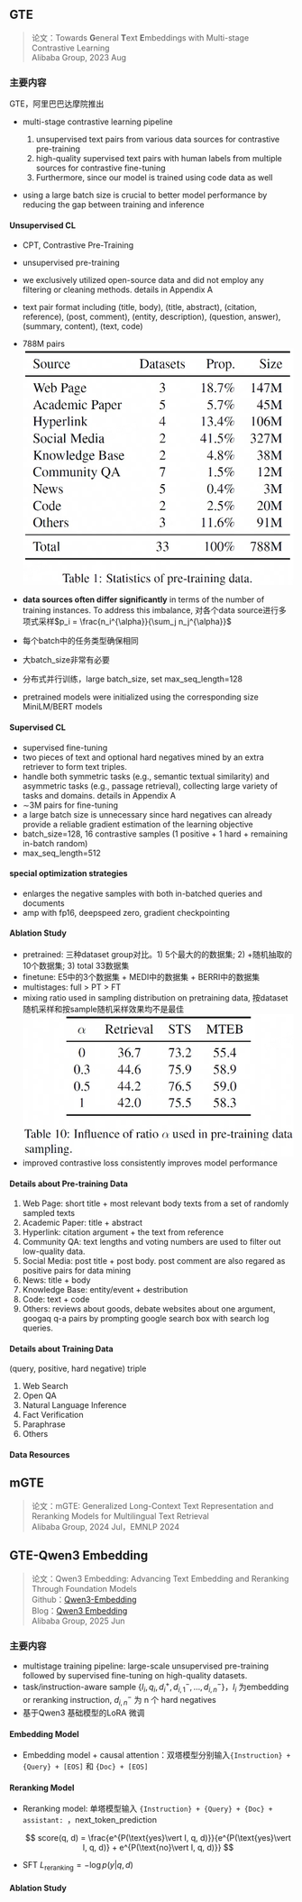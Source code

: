 ## GTE
> 论文：Towards **G**eneral **T**ext **E**mbeddings with Multi-stage Contrastive Learning  
> Alibaba Group, 2023 Aug

### 主要内容
GTE，阿里巴巴达摩院推出

- multi-stage contrastive learning pipeline  
    1. unsupervised text pairs from various data sources for contrastive pre-training
    2. high-quality supervised text pairs with human labels from multiple sources for contrastive fine-tuning
    3. Furthermore, since our model is trained using code data as well

- using a large batch size is crucial to better model performance by reducing the gap between training and inference
#### Unsupervised CL
- CPT, Contrastive Pre-Training
- unsupervised pre-training
- we exclusively utilized open-source data and did not employ any filtering or cleaning
methods. details in Appendix A
- text pair format including (title, body), (title, abstract), (citation, reference), (post, comment), (entity, description), (question, answer), (summary, content), (text, code)
- 788M pairs
![alt text](image-3.png)

- **data sources often differ significantly** in terms of the number of training instances. To address this imbalance, 对各个data source进行多项式采样$p_i = \frac{n_i^{\alpha}}{\sum_j n_j^{\alpha}}$
- 每个batch中的任务类型确保相同
- 大batch_size非常有必要
- 分布式并行训练，large batch_size, set max_seq_length=128
- pretrained models were initialized using the corresponding size MiniLM/BERT models
#### Supervised CL
- supervised fine-tuning
- two pieces of text and optional hard negatives mined by an extra retriever to form text triples.
- handle both symmetric tasks (e.g., semantic textual similarity) and asymmetric tasks (e.g., passage retrieval), collecting large variety of tasks and domains. details in Appendix A
- ∼3M pairs for fine-tuning
- a large batch size is unnecessary since hard negatives can already provide a reliable gradient estimation of the learning objective
- batch_size=128, 16 contrastive samples (1 positive + 1 hard + remaining in-batch random)
- max_seq_length=512

#### special optimization strategies
- enlarges the negative samples with both in-batched queries and documents
- amp with fp16, deepspeed zero, gradient checkpointing

#### Ablation Study
- pretrained: 三种dataset group对比。1) 5个最大的的数据集; 2) +随机抽取的10个数据集; 3) total 33数据集
- finetune: E5中的3个数据集 + MEDI中的数据集 + BERRI中的数据集
- multistages: full > PT > FT
- mixing ratio used in sampling distribution on pretraining data, 按dataset随机采样和按sample随机采样效果均不是最佳
    ![alt text](image-4.png)
- improved contrastive loss consistently improves model performance

#### Details about Pre-training Data
1. Web Page: short title + most relevant body texts from a set of randomly sampled texts
2. Academic Paper: title  + abstract
3. Hyperlink: citation argument + the text from reference
4. Community QA: text lengths and voting numbers are used to filter out low-quality data.
5. Social Media: post title + post body. post comment are also regared as positive pairs for data mining
6. News: title + body
7. Knowledge Base: entity/event + destribution
8. Code: text + code
9. Others: reviews about goods, debate websites about one argument, googaq q-a pairs by prompting google search box with search log queries.
#### Details about Training Data
(query, positive, hard negative) triple

1. Web Search
2. Open QA
3. Natural Language Inference
4. Fact Verification
5. Paraphrase
6. Others
#### Data Resources


## mGTE
> 论文：mGTE: Generalized Long-Context Text Representation and Reranking Models for Multilingual Text Retrieval  
> Alibaba Group, 2024 Jul，EMNLP 2024


## GTE-Qwen3 Embedding
> 论文：Qwen3 Embedding: Advancing Text Embedding and Reranking Through Foundation Models  
> Github：[Qwen3-Embedding](https://github.com/QwenLM/Qwen3-Embedding)  
> Blog：[Qwen3 Embedding](https://qwenlm.github.io/blog/qwen3-embedding/)  
> Alibaba Group, 2025 Jun

### 主要内容
- multistage training pipeline: large-scale unsupervised pre-training followed by supervised fine-tuning on high-quality datasets.
- task/instruction-aware sample $\{I_i, q_i, d_i^{+}, d_{i, 1}^{-}, \dots, d_{i, n}^{-}\}$，$I_i$ 为embedding or reranking instruction, $d_{i, n}^{-}$ 为 n 个 hard negatives
- 基于Qwen3 基础模型的LoRA 微调



#### Embedding Model
- Embedding model + causal attention：双塔模型分别输入`{Instruction} + {Query} + [EOS]` 和 `{Doc} + [EOS]`
#### Reranking Model
- Reranking model: 单塔模型输入 `{Instruction} + {Query} + {Doc} + assistant: `，next_token_prediction

    $$
    score(q, d)  = \frac{e^{P(\text{yes}\vert I, q, d)}}{e^{P(\text{yes}\vert I, q, d)} + e^{P(\text{no}\vert I, q, d)}}
    $$

- SFT $L_\text{reranking} = -\log p(y\vert q, d)$
#### Ablation Study